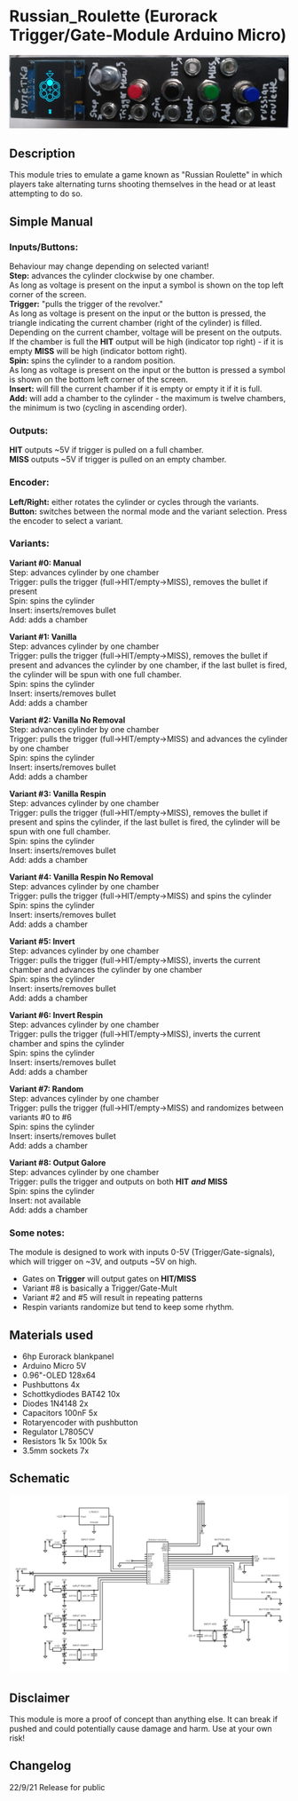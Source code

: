 # Russian_Roulette (Eurorack Trigger/Gate-Module Arduino Micro) 

![alt text](https://github.com/MoldyTomato/Russian_Roulette/blob/main/module_finished.jpg)

## Description

This module tries to emulate a game known as \"Russian
Roulette\" in which players take alternating turns shooting
themselves in the head or at least attempting to do so.

## Simple Manual

### Inputs/Buttons:

Behaviour may change depending on selected variant!  
**Step:** advances the cylinder clockwise by one chamber.  
As long as voltage is present on the input a symbol is shown on the top left corner of the screen.  
**Trigger:** \"pulls the trigger of the revolver.\"  
As long as voltage is present on the input or the button is pressed, the triangle indicating the current chamber (right of the cylinder) is filled. Depending on the current chamber, voltage will be present on the outputs.  
If the chamber is full the **HIT** output will be high (indicator top right) - if it is empty **MISS** will be high (indicator bottom right).  
**Spin:** spins the cylinder to a random position.  
As long as voltage is present on the input or the button is pressed a symbol is shown on the bottom left corner of the screen.  
**Insert:** will fill the current chamber if it is empty or empty it if it is full.  
**Add:** will add a chamber to the cylinder - the maximum is twelve chambers, the minimum
is two (cycling in ascending order).

### Outputs:

**HIT** outputs ~5V if trigger is pulled on a full chamber.  
**MISS** outputs ~5V if trigger is pulled on an empty chamber.

### Encoder:

**Left/Right:** either rotates the cylinder or cycles through the variants.  
**Button:** switches between the normal mode and the variant selection. Press the encoder to select a variant.

### Variants:

**Variant \#0: Manual**  
Step: advances cylinder by one chamber  
Trigger: pulls the trigger (full->HIT/empty->MISS), removes the bullet if present  
Spin: spins the cylinder  
Insert: inserts/removes bullet  
Add: adds a chamber  

**Variant \#1: Vanilla**  
Step: advances cylinder by one chamber  
Trigger: pulls the trigger (full->HIT/empty->MISS), removes the bullet if present and advances the cylinder by one chamber, if the last bullet is fired, the cylinder will be spun with one full chamber.  
Spin: spins the cylinder  
Insert: inserts/removes bullet  
Add: adds a chamber  

**Variant \#2: Vanilla No Removal**  
Step: advances cylinder by one chamber  
Trigger: pulls the trigger (full->HIT/empty->MISS) and advances the cylinder by one chamber  
Spin: spins the cylinder  
Insert: inserts/removes bullet  
Add: adds a chamber  

**Variant \#3: Vanilla Respin**  
Step: advances cylinder by one chamber  
Trigger: pulls the trigger (full->HIT/empty->MISS), removes the bullet if present and spins the cylinder, if the last bullet is fired, the cylinder will be spun with one full
chamber.  
Spin: spins the cylinder  
Insert: inserts/removes bullet  
Add: adds a chamber  

**Variant \#4: Vanilla Respin No Removal**  
Step: advances cylinder by one chamber  
Trigger: pulls the trigger (full->HIT/empty->MISS) and spins the cylinder  
Spin: spins the cylinder  
Insert: inserts/removes bullet  
Add: adds a chamber  

**Variant \#5: Invert**  
Step: advances cylinder by one chamber  
Trigger: pulls the trigger (full->HIT/empty->MISS), inverts the current chamber and advances the cylinder by one chamber  
Spin: spins the cylinder  
Insert: inserts/removes bullet  
Add: adds a chamber  

**Variant \#6: Invert Respin**  
Step: advances cylinder by one chamber  
Trigger: pulls the trigger (full->HIT/empty->MISS), inverts the current chamber and spins the cylinder  
Spin: spins the cylinder  
Insert: inserts/removes bullet  
Add: adds a chamber  

**Variant \#7: Random**  
Step: advances cylinder by one chamber  
Trigger: pulls the trigger (full->HIT/empty->MISS) and randomizes between variants \#0 to \#6  
Spin: spins the cylinder  
Insert: inserts/removes bullet  
Add: adds a chamber  

**Variant \#8: Output Galore**  
Step: advances cylinder by one chamber  
Trigger: pulls the trigger and outputs on both **HIT** ***and*** **MISS**  
Spin: spins the cylinder  
Insert: not available  
Add: adds a chamber  

### Some notes:

The module is designed to work with inputs 0-5V (Trigger/Gate-signals), which will trigger on ~3V, and outputs ~5V on high.  
- Gates on **Trigger** will output gates on **HIT/MISS**
- Variant \#8 is basically a Trigger/Gate-Mult
- Variant \#2 and \#5 will result in repeating patterns
- Respin variants randomize but tend to keep some rhythm.

## Materials used

- 6hp Eurorack blankpanel
- Arduino Micro 5V
- 0.96\"-OLED 128x64
- Pushbuttons 4x
- Schottkydiodes BAT42 10x
- Diodes 1N4148 2x
- Capacitors 100nF 5x
- Rotaryencoder with pushbutton
- Regulator L7805CV
- Resistors 1k 5x 100k 5x
- 3.5mm sockets 7x

## Schematic

![alt text](https://github.com/MoldyTomato/Russian_Roulette/blob/main/schematic.png)

## Disclaimer

This module is more a proof of concept than anything else. It can break if pushed and could potentially cause damage and harm. Use at your own risk!

## Changelog

22/9/21 Release for public
